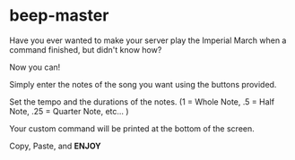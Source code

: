 # beep-master

Have you ever wanted to make your server play the Imperial March when a command finished, but didn't know how?

Now you can!

Simply enter the notes of the song you want using the buttons provided.

Set the tempo and the durations of the notes. (1 = Whole Note, .5 = Half Note, .25 = Quarter Note, etc... )

Your custom command will be printed at the bottom of the screen.

Copy, Paste, and **ENJOY**
